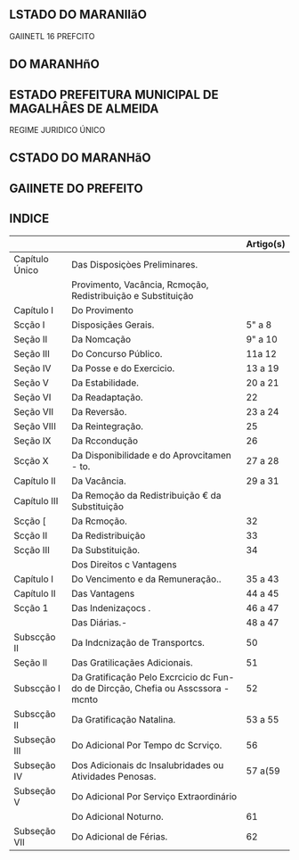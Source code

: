 <!-- image -->

<!-- image -->

<!-- image -->

## LSTADO DO MARANIIãO

GAIINETL 16 PREFCITO

## DO MARANHñO

## ESTADO PREFEITURA MUNICIPAL DE MAGALHÂES DE ALMEIDA

REGIME JURIDICO ÚNICO

<!-- image -->

<!-- image -->

<!-- image -->

## CSTADO DO MARANHãO

## GAIINETE DO PREFEITO

## INDICE

|                |                                                                                   | Artigo(s)   |
|----------------|-----------------------------------------------------------------------------------|-------------|
| Capítulo Único | Das Disposiçòes Preliminares.                                                     |             |
|                | Provimento, Vacância, Rcmoção, Redistribuição e Substituição                      |             |
| Capítulo I     | Do Provimento                                                                     |             |
| Scção I        | Disposiçães Gerais.                                                               | 5" a 8      |
| Seção II       | Da Nomcação                                                                       | 9" a 10     |
| Seção III      | Do Concurso Público.                                                              | 11a 12      |
| Seção IV       | Da Posse e do Exercicio.                                                          | 13 a 19     |
| Seção V        | Da Estabilidade.                                                                  | 20 a 21     |
| Seção VI       | Da Readaptação.                                                                   | 22          |
| Seção VII      | Da Reversão.                                                                      | 23 a 24     |
| Seção VIII     | Da Reintegração.                                                                  | 25          |
| Seção IX       | Da Rccondução                                                                     | 26          |
| Scção X        | Da Disponibilidade e do Aprovcitamen - to.                                        | 27 a 28     |
| Capítulo II    | Da Vacância.                                                                      | 29 a 31     |
| Capítulo III   | Da Remoção da   Redistribuição € da Substituição                                  |             |
| Scção [        | Da Rcmoção.                                                                       | 32          |
| Scção II       | Da Redistribuição                                                                 | 33          |
| Scção III      | Da Substituição.                                                                  | 34          |
|                | Dos Direitos c Vantagens                                                          |             |
| Capítulo I     | Do Vencimento e da Remuneração..                                                  | 35 a 43     |
| Capítulo II    | Das Vantagens                                                                     | 44 a 45     |
| Scção 1        | Das Indenizaçocs .                                                                | 46 a 47     |
|                | Das Diárias.-                                                                     | 48 a 47     |
| Subscção II    | Da Indcnização de Transportcs.                                                    | 50          |
| Seção Il       | Das Gratilicaçães Adicionais.                                                     | 51          |
| Subscção I     | Da Gratificação Pelo Excrcicio dc Fun- do de Dircção, Chefia ou Asscssora - mcnto | 52          |
| Subscção II    | Da Gratificação Natalina.                                                         | 53 a 55     |
| Subseção IlI   | Do Adicional Por Tempo dc Scrviço.                                                | 56          |
| Subseção IV    | Dos   Adicionais dc   Insalubridades ou Atividades Penosas.                       | 57 a(59     |
| Subseção V     | Do Adicional Por Serviço Extraordinário                                           |             |
|                | Do Adicional Noturno.                                                             | 61          |
| Subseção VII   | Do Adicional de Férias.                                                           | 62          |

<!-- image -->